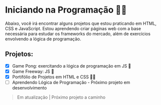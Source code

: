 # Iniciando na Programação 👩‍💻
Abaixo, você irá encontrar alguns projetos que estou praticando em HTML, CSS e JavaScript. Estou aprendendo criar páginas web com a base necessária para estudar os frameworks do mercado, além de exercícios envolvendo a lógica de programação. 

## Projetos:

- [x] Game Pong: exercitando a lógica de programação em JS 🏓
- [x] Game Freeway: JS 🚗 
- [x] Portifólio de Projetos em HTML e CSS 👨‍💻 
- [ ] Aprendendo Lógica de Programação - Próximo projeto em desenvolvimento

> Em atualização | Próximo projeto a caminho
